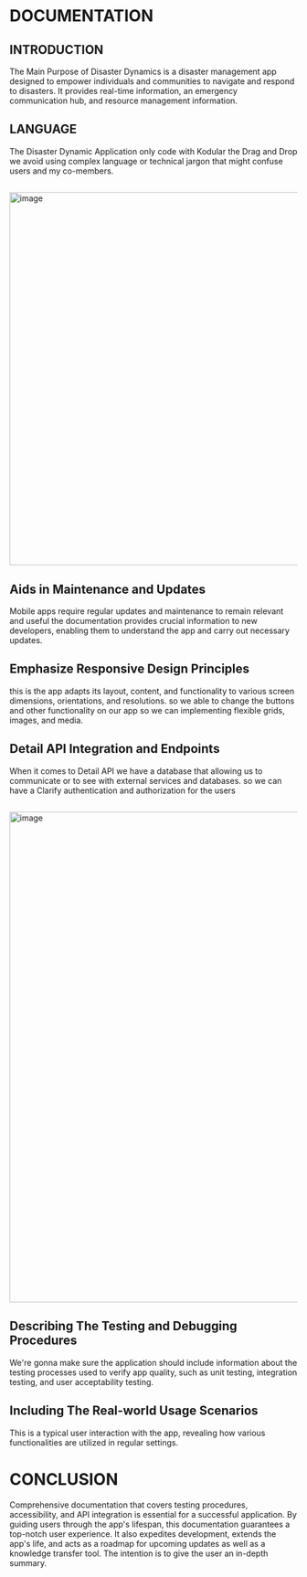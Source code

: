 
# DOCUMENTATION 

## INTRODUCTION
The Main Purpose of Disaster Dynamics is a disaster management app designed to empower individuals and communities to navigate and respond to disasters. 
It provides real-time information, an emergency communication hub, and resource management information.

## LANGUAGE 
The Disaster Dynamic Application only code with Kodular the Drag and Drop
we avoid using complex language or technical jargon that might confuse users and my co-members.

##
<img width="653" alt="image" src="https://github.com/Calisto0115/Disaster-Dynamic-Application/assets/137281079/cae79d9f-31a2-4db6-8af5-27bc668f8864">


## Aids in Maintenance and Updates
Mobile apps require regular updates and maintenance to remain relevant and useful 
the documentation provides crucial information to new developers, enabling them to understand the app and carry out necessary updates.

## Emphasize Responsive Design Principles
this is the app adapts its layout, content, and functionality to various screen dimensions, orientations, and resolutions. so we able to change the 
buttons and other functionality on our app so we can implementing flexible grids, images, and media.

## Detail API Integration and Endpoints

When it comes to Detail API we have a database that allowing us to communicate or to see with external services and databases. so we can have a 
Clarify authentication and authorization for the users 


##
<img width="859" alt="image" src="https://github.com/Calisto0115/Disaster-Dynamic-Application/assets/137281079/632fbb8e-c301-4356-a5b4-fb6a230b8b08">


## Describing The Testing and Debugging Procedures

We're gonna make sure the application should include information about the testing processes used to verify app quality, 
such as unit testing, integration testing, and user acceptability testing. 

## Including The Real-world Usage Scenarios
This is a typical user interaction with the app, revealing how various functionalities are utilized in regular settings.

# CONCLUSION 
Comprehensive documentation that covers testing procedures, accessibility, and API integration is essential for a successful application. 
By guiding users through the app's lifespan, this documentation guarantees a top-notch user experience. 
It also expedites development, extends the app's life, and acts as a roadmap for upcoming updates as well as a knowledge transfer tool.
The intention is to give the user an in-depth summary.
